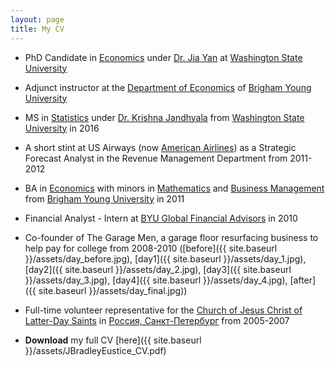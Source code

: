```yaml
---
layout: page
title: My CV
---
```


* PhD Candidate in [Economics](http://ses.wsu.edu) under [Dr. Jia Yan](https://people.ses.wsu.edu/yan/) at [Washington State University](https://wsu.edu)
* Adjunct instructor at the [Department of Economics](http://ses.wsu.edu) of [Brigham Young University](https://www.byu.edu)
* MS in [Statistics](http://www.math.wsu.edu) under [Dr. Krishna Jandhyala](http://www.math.wsu.edu/faculty/jand/welcome.php) from [Washington State University](https://wsu.edu) in 2016
* A short stint at US Airways (now [American Airlines](https://www.aa.com/)) as a Strategic Forecast Analyst in the Revenue Management Department from 2011-2012
* BA in [Economics](https://economics.byu.edu) with minors in [Mathematics](https://math.byu.edu) and [Business Management](https://marriottschool.byu.edu) from [Brigham Young University](https://www.byu.edu) in 2011
* Financial Analyst - Intern at [BYU Global Financial Advisors](https://www.linkedin.com/company/byu-global-financial-advisors/) in 2010
* Co-founder of The Garage Men, a garage floor resurfacing business to help pay for college from 2008-2010 ([before]({{ site.baseurl }}/assets/day_before.jpg), [day1]({{ site.baseurl }}/assets/day_1.jpg), [day2]({{ site.baseurl }}/assets/day_2.jpg), [day3]({{ site.baseurl }}/assets/day_3.jpg), [day4]({{ site.baseurl }}/assets/day_4.jpg), [after]({{ site.baseurl }}/assets/day_final.jpg))
* Full-time volunteer representative for the [Church of Jesus Christ of Latter-Day Saints](https://www.lds.org/?lang=eng) in [Россия, Санкт-Петербург](http://www.lds.ru) from 2005-2007

* **Download** my full CV [here]({{ site.baseurl }}/assets/JBradleyEustice_CV.pdf)
